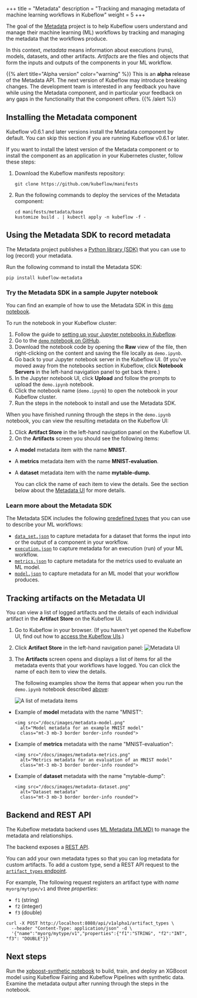 +++
title = "Metadata"
description = "Tracking and managing metadata of machine learning workflows in Kubeflow"
weight = 5
+++

The goal of the [Metadata](https://github.com/kubeflow/metadata) project is to 
help Kubeflow users understand and manage their machine learning (ML) workflows
by tracking and managing the metadata that the workflows produce. 

In this context, _metadata_ means information about executions (runs), models, 
datasets, and other artifacts. _Artifacts_ are the files and objects that form 
the inputs and outputs of the components in your ML workflow.

{{% alert title="Alpha version" color="warning" %}}
This is an <b>alpha</b> release of the Metadata API. The next version of Kubeflow
may introduce breaking changes. The development team is interested in any
feedback you have while using the Metadata component, and in particular your
feedback on any gaps in the functionality that the component offers.
{{% /alert %}}

## Installing the Metadata component

Kubeflow v0.6.1 and later versions install the Metadata component by default.
You can skip this section if you are running Kubeflow v0.6.1 or later.

If you want to install the latest version of the Metadata component or to
install the component as an application in your Kubernetes cluster, follow these 
steps:

1. Download the Kubeflow manifests repository:

    ```
    git clone https://github.com/kubeflow/manifests
    ```

2. Run the following commands to deploy the services of the Metadata component:

    ```
    cd manifests/metadata/base
    kustomize build . | kubectl apply -n kubeflow -f -
    ```

## Using the Metadata SDK to record metadata

The Metadata project publishes a 
[Python library (SDK)](https://github.com/kubeflow/metadata/tree/master/sdk/python#python-client)
that you can use to log (record) your metadata.

Run the following command to install the Metadata SDK:

```
pip install kubeflow-metadata
```

<a id="demo-notebook"></a>
### Try the Metadata SDK in a sample Jupyter notebook

You can find an example of how to use the Metadata SDK in this 
[`demo` notebook](https://github.com/kubeflow/metadata/blob/master/sdk/python/demo.ipynb).

To run the notebook in your Kubeflow cluster:

1. Follow the guide to 
  [setting up your Jupyter notebooks in Kubeflow](/docs/notebooks/setup/).
1. Go to the [`demo` notebook on 
  GitHub](https://github.com/kubeflow/metadata/blob/master/sdk/python/demo.ipynb).
1. Download the notebook code by opening the **Raw** view of the file, then 
  right-clicking on the content and saving the file locally as `demo.ipynb`.
1. Go back to your Jupyter notebook server in the Kubeflow UI. (If you've
  moved away from the notebooks section in Kubeflow, click
  **Notebook Servers** in the left-hand navigation panel to get back there.)
1. In the Jupyter notebook UI, click **Upload** and follow the prompts to upload
  the `demo.ipynb` notebook.
1. Click the notebook name (`demo.ipynb`) to open the notebook in your Kubeflow
  cluster.
1. Run the steps in the notebook to install and use the Metadata SDK.

When you have finished running through the steps in the `demo.ipynb` notebook,
you can view the resulting metadata on the Kubeflow UI:

1. Click **Artifact Store** in the left-hand navigation panel on the Kubeflow 
  UI.
1. On the **Artifacts** screen you should see the following items:

  * A **model** metadata item with the name **MNIST**.
  * A **metrics** metadata item with the name **MNIST-evaluation**.
  * A **dataset** metadata item with the name **mytable-dump**.

    You can click the name of each item to view the details. See the section
    below about the [Metadata UI](#metadata-ui) for more details. 

### Learn more about the Metadata SDK

The Metadata SDK includes the following
[predefined types](https://github.com/kubeflow/metadata/tree/master/schema)
that you can use to describe your ML workflows:

* [`data_set.json`](https://github.com/kubeflow/metadata/blob/master/schema/alpha/artifacts/data_set.json)
  to capture metadata for a dataset that forms the input into or the output of
  a component in your workflow.
* [`execution.json`](https://github.com/kubeflow/metadata/blob/master/schema/alpha/execution.json)
  to capture metadata for an execution (run) of your ML workflow.
* [`metrics.json`](https://github.com/kubeflow/metadata/blob/master/schema/alpha/artifacts/metrics.json)
  to capture metadata for the metrics used to evaluate an ML model.
* [`model.json`](https://github.com/kubeflow/metadata/blob/master/schema/alpha/artifacts/model.json)
  to capture metadata for an ML model that your workflow produces.

<a id="metadata-ui"></a>
## Tracking artifacts on the Metadata UI

You can view a list of logged artifacts and the details of each individual 
artifact in the **Artifact Store** on the Kubeflow UI.

1. Go to Kubeflow in your browser. (If you haven't yet opened the 
  Kubeflow UI, find out how to [access the
  Kubeflow UIs](https://www.kubeflow.org/docs/other-guides/accessing-uis/).)
1. Click **Artifact Store** in the left-hand navigation panel:
  <img src="/docs/images/metadata-ui-option.png" 
    alt="Metadata UI"
    class="mt-3 mb-3 border border-info rounded">

1. The **Artifacts** screen opens and displays a list of items for all the
  metadata events that your workflows have logged. You can click the name of 
  each item to view the details. 
  
    The following examples show the items that appear when you run the 
    `demo.ipynb` notebook described [above](#demo-notebook):

    <img src="/docs/images/metadata-artifacts-list.png" 
    alt="A list of metadata items"
    class="mt-3 mb-3 border border-info rounded">

  * Example of **model** metadata with the name "MNIST":

        <img src="/docs/images/metadata-model.png" 
          alt="Model metadata for an example MNIST model"
          class="mt-3 mb-3 border border-info rounded">

  * Example of **metrics** metadata with the name "MNIST-evaluation":

        <img src="/docs/images/metadata-metrics.png" 
          alt="Metrics metadata for an evaluation of an MNIST model"
          class="mt-3 mb-3 border border-info rounded">

  * Example of **dataset** metadata with the name "mytable-dump":

        <img src="/docs/images/metadata-dataset.png" 
          alt="Dataset metadata"
          class="mt-3 mb-3 border border-info rounded">



## Backend and REST API

The Kubeflow metadata backend uses [ML Metadata
(MLMD)](https://github.com/google/ml-metadata/blob/master/g3doc/get_started.md) 
to manage the metadata and relationships. 

The backend exposes a 
[REST API](/docs/reference/metadata/v1alpha1/kubeflow-metadata-api-spec/).

You can add your own metadata types so that you can log metadata for custom
artifacts. To add a custom type, send a REST API request to the
[`artifact_types` endpoint](/docs/reference/metadata/v1alpha1/kubeflow-metadata-api-spec/#operation--api-v1alpha1-artifact_types-post). 

For example, The following request registers an artifact type with 
_name_ `myorg/mytype/v1` and three _properties_: 

* `f1` (string)
* `f2` (integer)
* `f3` (double)

```
curl -X POST http://localhost:8080/api/v1alpha1/artifact_types \
  --header "Content-Type: application/json" -d \
  '{"name":"myorg/mytype/v1","properties":{"f1":"STRING", "f2":"INT", "f3": "DOUBLE"}}'
```

## Next steps

Run the 
[xgboost-synthetic notebook](https://github.com/kubeflow/examples/tree/master/xgboost_synthetic)
to build, train, and deploy an XGBoost model using Kubeflow Fairing and Kubeflow
Pipelines with synthetic data. Examine the metadata output after running
through the steps in the notebook.